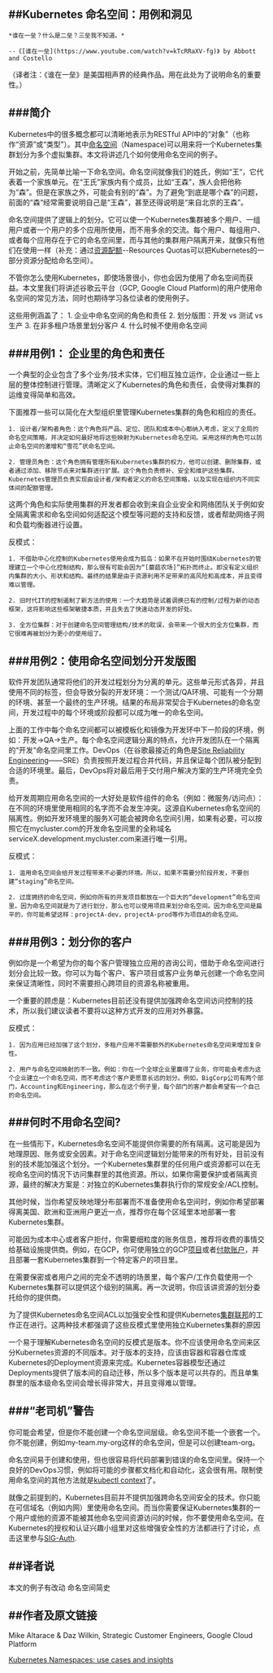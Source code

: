 ##Kubernetes 命名空间：用例和洞见
------------------------------

```
*谁在一垒？什么是二垒？三垒我不知道。*

--《[谁在一垒](https://www.youtube.com/watch?v=kTcRRaXV-fg)》 by Abbott and Costello
```
（译者注：《谁在一垒》是美国相声界的经典作品。用在此处为了说明命名的重要性。）


###简介
-------------------

Kubernetes中的很多概念都可以清晰地表示为RESTful API中的“对象”（也称作“资源”或“类型”）。其中[命名空间](http://kubernetes.io/docs/user-guide/namespaces/)（Namespace)可以用来将一个Kubernetes集群划分为多个虚拟集群。本文将讲述几个如何使用命名空间的例子。

开始之前，先简单比喻一下命名空间。命名空间就像我们的姓氏，例如“王“，它代表着一个家族单元。在“王氏”家族内有个成员，比如“王森”，族人会把他称为“森”。但是在家族之外，可能会有别的“森”。为了避免“到底是哪个森”的问题，前面的“森“经常需要说明自己是“王森”，甚至还得说明是“来自北京的王森”。

命名空间提供了逻辑上的划分。它可以使一个Kubernetes集群被多个用户、一组用户或者一个用户的多个应用所使用，而不用多余的交流。每个用户、每组用户、或者每个应用存在于它的命名空间里，而与其他的集群用户隔离开来，就像只有他们在使用一样（补充：通过[资源配额](http://kubernetes.io/docs/admin/resourcequota/)--Resources Quotas可以把Kubernetes的一部分资源分配给命名空间）。

不管你怎么使用Kubernetes，即使场景很小，你也会因为使用了命名空间而获益。本文里我们将讲述谷歌云平台（GCP, Google Cloud Platform)的用户使用命名空间的常见方法，同时也期待学习各位读者的使用例子。


这些用例涵盖了：
    1. 企业中命名空间的角色和责任
    2. 划分版图：开发 vs 测试 vs 生产
    3. 在非多租户场景里划分客户
    4. 什么时候不使用命名空间


###用例1： 企业里的角色和责任
-------------------------------

一个典型的企业包含了多个业务/技术实体，它们相互独立运作，企业通过一些上层的整体控制进行管理。清晰定义了Kubernetes的角色和责任，会使得对集群的运维变得简单和高效。

下面推荐一些可以简化在大型组织里管理Kubernetes集群的角色和相应的责任。

    1. 设计者/架构者角色：这个角色将产品、定位、团队和成本中心都纳入考虑，定义了全局的命名空间策略，并决定如何最好地将这些映射为Kubernetes命名空间。采用这样的角色可以防止命名空间的激增和“雪花”状命名空间。

    2. 管理员角色：这个角色拥有管理所有Kubernetes集群的权力，他可以创建、删除集群，或者通过添加、移除节点来对集群进行扩展。这个角色负责修补、安全和维护这些集群。Kubernetes管理员负责实现由设计者/架构者定义的命名空间策略，以及实现在组织内不同实体间的配额管理。

这两个角色和实际使用集群的开发者都会收到来自企业安全和网络团队关于例如安全隔离需求和命名空间如何适配这个模型等问题的支持和反馈，或者帮助网络子网和负载均衡器进行设置。

反模式：

    1. 不借助中心化控制的Kubernetes使用会成为孤岛：如果不在开始时围绕Kubernetes的管理建立一个中心化控制结构，那么很有可能会因为“[蘑菇农场]”拓扑而终止。即没有定义组织内集群的大小、形状和结构。最终的结果是由于资源利用不足带来的高风险和高成本，并且变得难以管理。

    2. 旧时代IT的控制遏制了新方法的使用：一个大趋势是试着调换已有的控制/过程为新的动态框架，这将影响这些框架敏捷本质，并且失去了快速动态开发的好处。
    
    3. 全方位集群：对于创建命名空间管理结构/技术的耽误，会带来一个很大的全方位集群，而它很难再被划分为更小的使用组了。

    
###用例2：使用命名空间划分开发版图
---------------------------------

软件开发团队通常将他们的开发过程划分为分离的单元。这些单元形式各异，并且使用不同的标签，但会导致分裂的开发环境：一个测试/QA环境、可能有一个分期的环境、甚至一个最终的生产环境。结果的布局非常契合于Kubernetes的命名空间，开发过程中的每个环境或阶段都可以成为唯一的命名空间。

上面的工作中每个命名空间都可以被模板化和镜像为开发环中下一阶段的环境，例如：开发->QA->生产。每个命名空间逻辑分离的特点，允许开发团队在一个隔离的“开发”命名空间里工作。DevOps（在谷歌最接近的角色是[Site Reliability Engineering](https://landing.google.com/sre/interview/ben-treynor.html)——SRE）负责按照开发过程合并代码，并且保证每个团队被分配到合适的环境里。最后，DevOps将对最后用于交付用户解决方案的生产环境完全负责。

给开发周期应用命名空间的一大好处是软件组件的命名（例如：微服务/访问点）：在不同的环境里使用相同的名字而不会发生冲突。这源自Kubernetes命名空间的隔离性。例如开发环境里的服务X可能会被跨命名空间引用，如果有必要，可以按照它在mycluster.com的开发命名空间里的全称域名serviceX.development.mycluster.com来进行唯一引用。


反模式：
    
    1. 滥用命名空间会给开发过程带来不必要的环境。所以，如果不需要分阶段开发，不要创建“staging”命名空间。

    2. 过度拥挤的命名空间，例如你所有的开发项目都放在一个巨大的“development”命名空间里。因为命名空间就是为了进行划分，那么也可以使用项目来划分命名空间。因为命名空间是扁平的，你可能希望这样：projectA-dev，projectA-prod等作为项目A的命名空间。


###用例3：划分你的客户
-----------------------

例如你是一个希望为你的每个客户管理独立应用的咨询公司，借助于命名空间进行划分会比较一致。你可以为每个客户、客户项目或客户业务单元创建一个命名空间来保证清晰性，同时不需要担心跨项目的资源名称被重用。

一个重要的顾虑是：Kubernetes目前还没有提供加强跨命名空间访问控制的技术，所以我们建议读者不要将以这种方式开发的应用对外暴露。


反模式：

    1. 因为应用已经加强了这个划分，多租户应用不需要额外的Kubernetes命名空间来增加复杂性。

    2. 用户与命名空间映射的不一致。例如：你在一个全球企业里赢得了业务，你可能会考虑为这个企业建立一个命名空间，而不考虑这个客户更愿意长远的划分。例如，BigCorp公司有两个部门，Accounting和Engineering，那么在这个例子里，每个部门的客户都会希望有一个自己的命名空间。


###何时不用命名空间?
-------------------------

在一些情形下，Kubernetes命名空间不能提供你需要的所有隔离。这可能是因为地理原因、账务或安全因素。对于命名空间逻辑划分能带来的所有好处，目前没有别的技术能加强这个划分。一个Kubernetes集群里的任何用户或资源都可以在无视命名空间的情况下访问集群里的其他资源。所以，如果你需要保护或者隔离资源，最终的解决方案是：对独立的Kubernetes集群执行你的常规安全/ACL控制。

其他时候，当你希望反映地理分布部署而不准备使用命名空间时，例如你希望部署得离美国、欧洲和亚洲用户更近一点，推荐你在每个区域里本地部署一套Kubernetes集群。

可能因为成本中心或者客户拒付，你需要细粒度的账务信息，推荐将收费的事情交给基础设施提供商。例如，在GCP，你可使用独立的GCP[项目](https://cloud.google.com/compute/docs/projects)或者[付款账户](https://support.google.com/cloud/answer/6288653)，并且部署一套Kubernetes集群到一个特定客户的项目里。

在需要保密或者用户之间的完全不透明的场景里，每个客户/工作负载使用一个Kubernetes集群可以提供这个级别的隔离。再一次说明，你应该讲资源的划分委托给你的提供商。

为了提供Kubernetes命名空间ACL以加强安全性和提供Kubernetes[集群联邦](http://blog.kubernetes.io/2016/07/cross-cluster-services.html)的工作正在进行。这两种技术都强调了这些反模式里使用独立Kubernetes集群的原因

一个易于理解Kubernetes命名空间的反模式是版本。你不应该使用命名空间来区分Kubernetes资源的不同版本。对于版本的支持，应该由容器和容器仓库或Kubernetes的Deployment资源来完成。Kubernetes容器模型还通过Deployments提供了版本间的自动迁移，所以多个版本是可以共存的。而且单集群里的版本级命名空间会增长得非常大，并且变得难以管理。


###“老司机”警告
----------------------------------------

你可能会希望，但是你不能创建一个命名空间层级。命名空间不能一个嵌套一个。你不能创建，例如my-team.my-org这样的命名空间，但是可以创建team-org。

命名空间易于创建和使用，但也很容易将代码部署到错误的命名空间里。保持一个良好的DevOps习惯，例如将可能的步骤都文档化和自动化，这会很有用。限制使用命名空间的其他方法就是[kubectl context](http://kubernetes.io/docs/user-guide/kubectl/kubectl_config_set-context/)了。

就像之前提到的，Kubernetes目前并不提供加强跨命名空间安全的技术。你只能在可信域名（例如内网）里使用命名空间。而当你需要保证Kubernetes集群的一个用户或他的资源不能被其他命名空间资源访问的时候，你不要使用命名空间。在Kubernetes的授权和认证兴趣小组里对这些增强安全性的方法都进行了讨论，点击这里参与[SIG-Auth](http://kubernetes.io/docs/user-guide/kubectl/kubectl_config_set-context/).


##译者说
-------------

本文的例子有改动
命名空间简史

##作者及原文链接
----------------------
Mike Altarace & Daz Wilkin, Strategic Customer Engineers, Google Cloud Platform

[Kubernetes Namespaces: use cases and insights](http://blog.kubernetes.io/2016/08/kubernetes-namespaces-use-cases-insights.html)


























